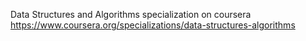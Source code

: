 Data Structures and Algorithms specialization on coursera  
https://www.coursera.org/specializations/data-structures-algorithms
